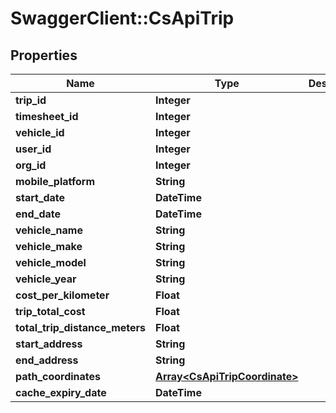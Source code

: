 # SwaggerClient::CsApiTrip

## Properties
Name | Type | Description | Notes
------------ | ------------- | ------------- | -------------
**trip_id** | **Integer** |  | [optional] 
**timesheet_id** | **Integer** |  | [optional] 
**vehicle_id** | **Integer** |  | [optional] 
**user_id** | **Integer** |  | [optional] 
**org_id** | **Integer** |  | [optional] 
**mobile_platform** | **String** |  | [optional] 
**start_date** | **DateTime** |  | [optional] 
**end_date** | **DateTime** |  | [optional] 
**vehicle_name** | **String** |  | [optional] 
**vehicle_make** | **String** |  | [optional] 
**vehicle_model** | **String** |  | [optional] 
**vehicle_year** | **String** |  | [optional] 
**cost_per_kilometer** | **Float** |  | [optional] 
**trip_total_cost** | **Float** |  | [optional] 
**total_trip_distance_meters** | **Float** |  | [optional] 
**start_address** | **String** |  | [optional] 
**end_address** | **String** |  | [optional] 
**path_coordinates** | [**Array&lt;CsApiTripCoordinate&gt;**](CsApiTripCoordinate.md) |  | [optional] 
**cache_expiry_date** | **DateTime** |  | [optional] 


